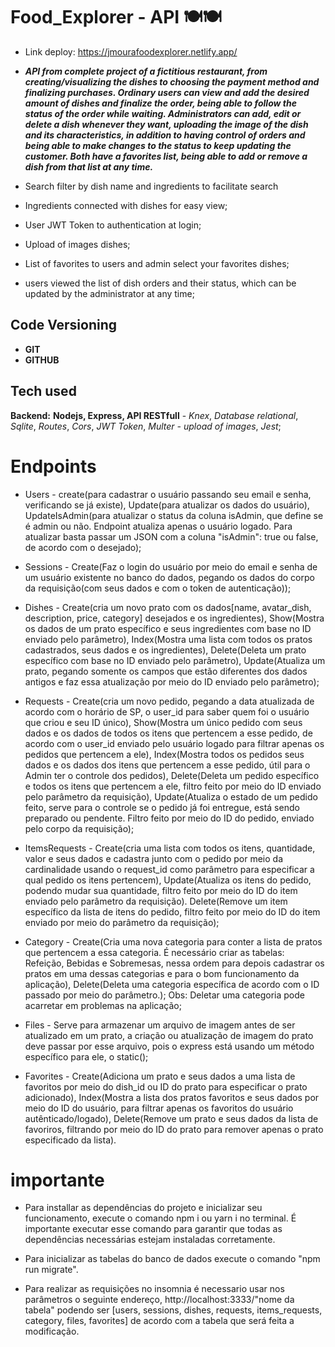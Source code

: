 # Food_Explorer - API 🍽️🍽️

- Link deploy: https://jmourafoodexplorer.netlify.app/

- ***API from complete project of a fictitious restaurant, from creating/visualizing the dishes to choosing the payment method and finalizing purchases. Ordinary users can view and add the desired amount of dishes and finalize the order, being able to follow the status of the order while waiting. Administrators can add, edit or delete a dish whenever they want, uploading the image of the dish and its characteristics, in addition to having control of orders and being able to make changes to the status to keep updating the customer. Both have a favorites list, being able to add or remove a dish from that list at any time.***


- Search filter by dish name and ingredients to facilitate search

- Ingredients connected with dishes for easy view;

- User JWT Token to authentication at login;

- Upload of images dishes;

- List of favorites to users and admin select your favorites dishes;

- users viewed the list of dish orders and their status, which can be updated by the administrator at any time;

## Code Versioning

- **GIT**
- **GITHUB**


## Tech used

****Backend:**** **Nodejs, Express, API RESTfull** - *Knex*, *Database relational*, *Sqlite*, *Routes*, *Cors*, *JWT Token*, *Multer - upload of images*, *Jest*;


# Endpoints

- Users - create(para cadastrar o usuário passando seu email e senha, verificando se já existe), Update(para atualizar os dados do usuário), UpdateIsAdmin(para atualizar o status da coluna isAdmin, que define se é admin ou não. Endpoint atualiza apenas o usuário logado. Para atualizar basta passar um JSON com a coluna "isAdmin": true ou false, de acordo com o desejado);

- Sessions - Create(Faz o login do usuário por meio do email e senha de um usuário existente no banco do dados, pegando os dados do corpo da requisição(com seus dados e com o token de autenticação));

- Dishes - Create(cria um novo prato com os dados[name, avatar_dish, description, price, category] desejados e os ingredientes), Show(Mostra os dados de um prato específico e seus ingredientes com base no ID enviado pelo parâmetro), Index(Mostra uma lista com todos os pratos cadastrados, seus dados e os ingredientes), Delete(Deleta um prato específico com base no ID enviado pelo parâmetro), Update(Atualiza um prato, pegando somente os campos que estão diferentes dos dados antigos e faz essa atualização por meio do ID enviado pelo parâmetro);

- Requests - Create(cria um novo pedido, pegando a data atualizada de acordo com o horário de SP, o user_id para saber quem foi o usuário que criou e seu ID único), Show(Mostra um único pedido com seus dados e os dados de todos os itens que pertencem a esse pedido, de acordo com o user_id enviado pelo usuário logado para filtrar apenas os pedidos que pertencem a ele), Index(Mostra todos os pedidos seus dados e os dados dos itens que pertencem a esse pedido, útil para o Admin ter o controle dos pedidos), Delete(Deleta um pedido específico e todos os itens que pertencem a ele, filtro feito por meio do ID enviado pelo parâmetro da requisição), Update(Atualiza o estado de um pedido feito, serve para o controle se o pedido já foi entregue, está sendo preparado ou pendente. Filtro feito por meio do ID do pedido, enviado pelo corpo da requisição);

- ItemsRequests - Create(cria uma lista com todos os itens, quantidade, valor e seus dados e cadastra junto com o pedido por meio da cardinalidade usando o request_id como parâmetro para especificar a qual pedido os itens pertencem), Update(Atualiza os itens do pedido, podendo mudar sua quantidade, filtro feito por meio do ID do item enviado pelo parâmetro da requisição). Delete(Remove um item específico da lista de itens do pedido, filtro feito por meio do ID do item enviado por meio do parâmetro da requisição);

- Category - Create(Cria uma nova categoria para conter a lista de pratos que pertencem a essa categoria. É necessário criar as tabelas: Refeição, Bebidas e Sobremesas, nessa ordem para depois cadastrar os pratos em uma dessas categorias e para o bom funcionamento da aplicação), Delete(Deleta uma categoria específica de acordo com o ID passado por meio do parâmetro.); Obs: Deletar uma categoria pode acarretar em problemas na aplicação;

- Files - Serve para armazenar um arquivo de imagem antes de ser atualizado em um prato, a criação ou atualização de imagem do prato deve passar por esse arquivo, pois o express está usando um método específico para ele, o static();

- Favorites - Create(Adiciona um prato e seus dados a uma lista de favoritos por meio do dish_id ou ID do prato para especificar o prato adicionado), Index(Mostra a lista dos pratos favoritos e seus dados por meio do ID do usuário, para filtrar apenas os favoritos do usuário autênticado/logado), Delete(Remove um prato e seus dados da lista de favoriros, filtrando por meio do ID do prato para remover apenas o prato especificado da lista).


# importante

- Para installar as dependências do projeto e inicializar seu funcionamento, execute o comando npm i ou yarn i no terminal. É importante executar esse comando para garantir que todas as dependências necessárias estejam instaladas corretamente.

- Para inicializar as tabelas do banco de dados execute o comando "npm run migrate".

- Para realizar as requisições no insomnia é necessario usar nos parâmetros o seguinte endereço, http://localhost:3333/"nome da tabela" podendo ser [users, sessions, dishes, requests, items_requests, category, files, favorites] de acordo com a tabela que será feita a modificação.
